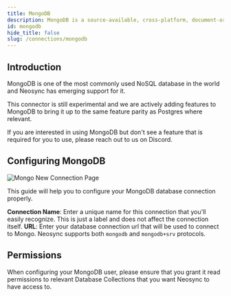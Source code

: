 ```yaml
---
title: MongoDB
description: MongoDB is a source-available, cross-platform, document-oriented database program.
id: mongodb
hide_title: false
slug: /connections/mongodb
---
```


## Introduction

MongoDB is one of the most commonly used NoSQL database in the world and Neosync has emerging support for it.

This connector is still experimental and we are actively adding features to MongoDB to bring it up to the same feature parity as Postgres where relevant.

If you are interested in using MongoDB but don't see a feature that is required for you to use, please reach out to us on Discord.

## Configuring MongoDB

![Mongo New Connection Page](/img/mongonew.png)

This guide will help you to configure your MongoDB database connection properly.

**Connection Name**: Enter a unique name for this connection that you'll easily recognize. This is just a label and does not affect the connection itself.
**URL**: Enter your database connection url that will be used to connect to Mongo. Neosync supports both `mongodb` and `mongodb+srv` protocols.

## Permissions

When configuring your MongoDB user, please ensure that you grant it read permissions to relevant Database Collections that you want Neosync to have access to.
